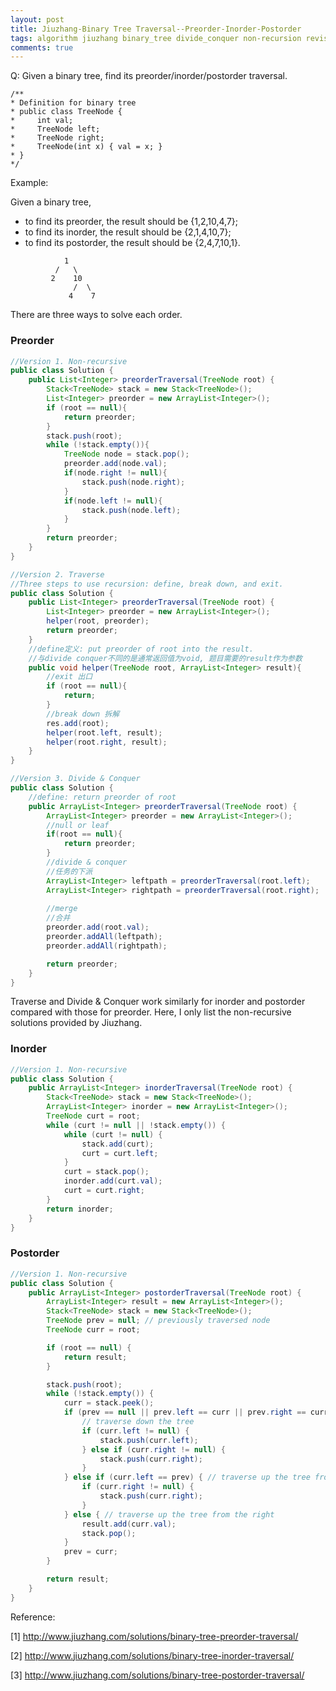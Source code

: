 ```yaml
---
layout: post
title: Jiuzhang-Binary Tree Traversal--Preorder-Inorder-Postorder 
tags: algorithm jiuzhang binary_tree divide_conquer non-recursion revisit
comments: true
---
```


Q: Given a binary tree, find its preorder/inorder/postorder traversal.

    /**
    * Definition for binary tree
    * public class TreeNode {
    *     int val;
    *     TreeNode left;
    *     TreeNode right;
    *     TreeNode(int x) { val = x; }
    * }
    */

Example:

Given a binary tree, 
* to find its preorder, the result should be {1,2,10,4,7}; 
* to find its inorder, the result should be {2,1,4,10,7}; 
* to find its postorder, the result should be {2,4,7,10,1}.

```
            1
          /   \
         2    10
              /  \
             4    7
```

There are three ways to solve each order. 

### Preorder

```java
//Version 1. Non-recursive
public class Solution {
    public List<Integer> preorderTraversal(TreeNode root) {
        Stack<TreeNode> stack = new Stack<TreeNode>();
        List<Integer> preorder = new ArrayList<Integer>();
        if (root == null){
            return preorder;
        }
        stack.push(root);
        while (!stack.empty()){
            TreeNode node = stack.pop();
            preorder.add(node.val);
            if(node.right != null){
                stack.push(node.right);
            }
            if(node.left != null){
                stack.push(node.left);
            }
        }
        return preorder;
    }
}

//Version 2. Traverse
//Three steps to use recursion: define, break down, and exit.
public class Solution {
    public List<Integer> preorderTraversal(TreeNode root) {
        List<Integer> preorder = new ArrayList<Integer>();
        helper(root, preorder);
        return preorder;
    }
    //define定义: put preorder of root into the result. 
    //与divide conquer不同的是通常返回值为void, 题目需要的result作为参数
    public void helper(TreeNode root, ArrayList<Integer> result){
        //exit 出口
        if (root == null){
            return;
        }
        //break down 拆解
        res.add(root);
        helper(root.left, result);
        helper(root.right, result);
    }
}

//Version 3. Divide & Conquer
public class Solution {
    //define: return preorder of root
    public ArrayList<Integer> preorderTraversal(TreeNode root) {
        ArrayList<Integer> preorder = new ArrayList<Integer>();
        //null or leaf
        if(root == null){
            return preorder;
        }
        //divide & conquer
        //任务的下派
        ArrayList<Integer> leftpath = preorderTraversal(root.left);
        ArrayList<Integer> rightpath = preorderTraversal(root.right);
        
        //merge
        //合并
        preorder.add(root.val);
        preorder.addAll(leftpath);
        preorder.addAll(rightpath);

        return preorder;
    } 
}
```

Traverse and Divide & Conquer work similarly for inorder and postorder compared with those for preorder. Here, I only list the non-recursive solutions provided by Jiuzhang.

### Inorder

```java
//Version 1. Non-recursive
public class Solution {
    public ArrayList<Integer> inorderTraversal(TreeNode root) {
        Stack<TreeNode> stack = new Stack<TreeNode>();
        ArrayList<Integer> inorder = new ArrayList<Integer>();
        TreeNode curt = root;
        while (curt != null || !stack.empty()) {
            while (curt != null) {
                stack.add(curt);
                curt = curt.left;
            }
            curt = stack.pop();
            inorder.add(curt.val);
            curt = curt.right;
        }
        return inorder;
    }
}
```

### Postorder

```java
//Version 1. Non-recursive
public class Solution {
    public ArrayList<Integer> postorderTraversal(TreeNode root) {
        ArrayList<Integer> result = new ArrayList<Integer>();
        Stack<TreeNode> stack = new Stack<TreeNode>();
        TreeNode prev = null; // previously traversed node
        TreeNode curr = root;

        if (root == null) {
            return result;
        }

        stack.push(root);
        while (!stack.empty()) {
            curr = stack.peek();
            if (prev == null || prev.left == curr || prev.right == curr) { 
                // traverse down the tree
                if (curr.left != null) {
                    stack.push(curr.left);
                } else if (curr.right != null) {
                    stack.push(curr.right);
                }
            } else if (curr.left == prev) { // traverse up the tree from the left
                if (curr.right != null) {
                    stack.push(curr.right);
                }
            } else { // traverse up the tree from the right
                result.add(curr.val);
                stack.pop();
            }
            prev = curr;
        }

        return result;
    }
}
```

Reference:

[1] http://www.jiuzhang.com/solutions/binary-tree-preorder-traversal/

[2] http://www.jiuzhang.com/solutions/binary-tree-inorder-traversal/

[3] http://www.jiuzhang.com/solutions/binary-tree-postorder-traversal/